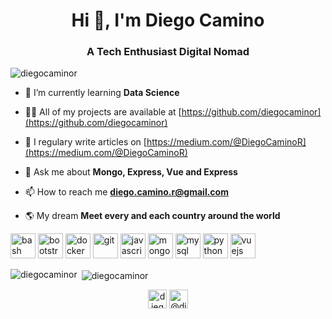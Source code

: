 <h1 align="center">Hi 👋, I'm Diego Camino</h1>
<h3 align="center">A Tech Enthusiast Digital Nomad</h3>

<p align="left"> <img src="https://komarev.com/ghpvc/?username=diegocaminor" alt="diegocaminor" /> </p>

- 🌱 I’m currently learning **Data Science**

- 👨‍💻 All of my projects are available at [https://github.com/diegocaminor](https://github.com/diegocaminor)

- 📝 I regulary write articles on [https://medium.com/@DiegoCaminoR](https://medium.com/@DiegoCaminoR)

- 💬 Ask me about **Mongo, Express, Vue and Express**

- 📫 How to reach me **diego.camino.r@gmail.com**

- 🌎 My dream **Meet every and each country around the world**

<p align="left"><img src="https://www.vectorlogo.zone/logos/gnu_bash/gnu_bash-icon.svg" alt="bash" width="40" height="40"/> <img src="https://devicons.github.io/devicon/devicon.git/icons/bootstrap/bootstrap-plain.svg" alt="bootstrap" width="40" height="40"/> <img src="https://devicons.github.io/devicon/devicon.git/icons/docker/docker-original-wordmark.svg" alt="docker" width="40" height="40"/> <img src="https://www.vectorlogo.zone/logos/git-scm/git-scm-icon.svg" alt="git" width="40" height="40"/> <img src="https://devicons.github.io/devicon/devicon.git/icons/javascript/javascript-original.svg" alt="javascript" width="40" height="40"/> <img src="https://devicons.github.io/devicon/devicon.git/icons/mongodb/mongodb-original-wordmark.svg" alt="mongodb" width="40" height="40"/> <img src="https://devicons.github.io/devicon/devicon.git/icons/mysql/mysql-original-wordmark.svg" alt="mysql" width="40" height="40"/> <img src="https://devicons.github.io/devicon/devicon.git/icons/python/python-original.svg" alt="python" width="40" height="40"/> <img src="https://devicons.github.io/devicon/devicon.git/icons/vuejs/vuejs-original-wordmark.svg" alt="vuejs" width="40" height="40"/></p><p><img align="left" src="https://github-readme-stats.vercel.app/api/top-langs/?username=diegocaminor&layout=compact&hide=html" alt="diegocaminor" /></p>

<p>&nbsp;<img align="center" src="https://github-readme-stats.vercel.app/api?username=diegocaminor&show_icons=true" alt="diegocaminor" /></p>

<p align="center">
<a href="https://linkedin.com/in/diegocaminor" target="blank"><img align="center" src="https://cdn.jsdelivr.net/npm/simple-icons@3.0.1/icons/linkedin.svg" alt="diegocaminor" height="30" width="30" /></a>
<a href="https://medium.com/@diegocaminor" target="blank"><img align="center" src="https://cdn.jsdelivr.net/npm/simple-icons@3.0.1/icons/medium.svg" alt="@diegocaminor" height="30" width="30" /></a>
</p>
<!--
**diegocaminor/diegocaminor** is a ✨ _special_ ✨ repository because its `README.md` (this file) appears on your GitHub profile.
### Hi there 👋
Here are some ideas to get you started:

- 🔭 I’m currently working on ...
- 🌱 I’m currently learning ...
- 👯 I’m looking to collaborate on ...
- 🤔 I’m looking for help with ...
- 💬 Ask me about ...
- 📫 How to reach me: ...
- 😄 Pronouns: ...
- ⚡ Fun fact: ...
-->
